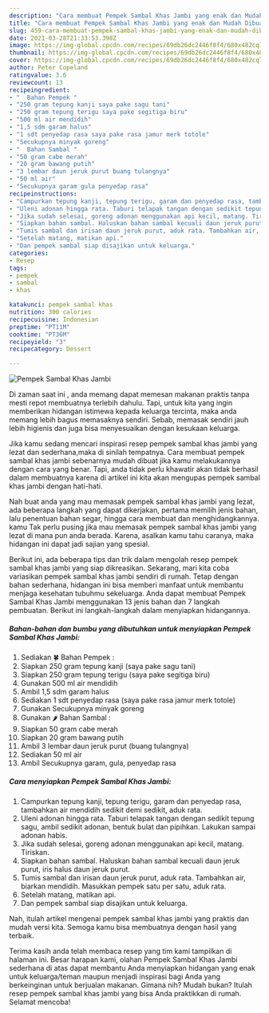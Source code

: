 ```yaml
---
description: "Cara membuat Pempek Sambal Khas Jambi yang enak dan Mudah Dibuat"
title: "Cara membuat Pempek Sambal Khas Jambi yang enak dan Mudah Dibuat"
slug: 459-cara-membuat-pempek-sambal-khas-jambi-yang-enak-dan-mudah-dibuat
date: 2021-03-28T21:33:53.398Z
image: https://img-global.cpcdn.com/recipes/69db26dc2446f8f4/680x482cq70/pempek-sambal-khas-jambi-foto-resep-utama.jpg
thumbnail: https://img-global.cpcdn.com/recipes/69db26dc2446f8f4/680x482cq70/pempek-sambal-khas-jambi-foto-resep-utama.jpg
cover: https://img-global.cpcdn.com/recipes/69db26dc2446f8f4/680x482cq70/pempek-sambal-khas-jambi-foto-resep-utama.jpg
author: Peter Copeland
ratingvalue: 3.6
reviewcount: 13
recipeingredient:
- "  Bahan Pempek "
- "250 gram tepung kanji saya pake sagu tani"
- "250 gram tepung terigu saya pake segitiga biru"
- "500 ml air mendidih"
- "1,5 sdm garam halus"
- "1 sdt penyedap rasa saya pake rasa jamur merk totole"
- "Secukupnya minyak goreng"
- "  Bahan Sambal "
- "50 gram cabe merah"
- "20 gram bawang putih"
- "3 lembar daun jeruk purut buang tulangnya"
- "50 ml air"
- "Secukupnya garam gula penyedap rasa"
recipeinstructions:
- "Campurkan tepung kanji, tepung terigu, garam dan penyedap rasa, tambahkan air mendidih sedikit demi sedikit, aduk rata."
- "Uleni adonan hingga rata. Taburi telapak tangan dengan sedikit tepung sagu, ambil sedikit adonan, bentuk bulat dan pipihkan. Lakukan sampai adonan habis."
- "Jika sudah selesai, goreng adonan menggunakan api kecil, matang. Tiriskan."
- "Siapkan bahan sambal. Haluskan bahan sambal kecuali daun jeruk purut, iris halus daun jeruk purut."
- "Tumis sambal dan irisan daun jeruk purut, aduk rata. Tambahkan air, biarkan mendidih. Masukkan pempek satu per satu, aduk rata."
- "Setelah matang, matikan api."
- "Dan pempek sambal siap disajikan untuk keluarga."
categories:
- Resep
tags:
- pempek
- sambal
- khas

katakunci: pempek sambal khas 
nutrition: 300 calories
recipecuisine: Indonesian
preptime: "PT11M"
cooktime: "PT36M"
recipeyield: "3"
recipecategory: Dessert

---
```



![Pempek Sambal Khas Jambi](https://img-global.cpcdn.com/recipes/69db26dc2446f8f4/680x482cq70/pempek-sambal-khas-jambi-foto-resep-utama.jpg)

Di zaman  saat ini , anda memang dapat memesan makanan praktis tanpa mesti repot membuatnya terlebih dahulu. Tapi, untuk kita yang ingin memberikan hidangan istimewa kepada keluarga tercinta, maka anda memang lebih bagus memasaknya sendiri. Sebab, memasak sendiri jauh lebih higienis dan juga bisa menyesuaikan dengan kesukaan keluarga.

Jika kamu sedang mencari inspirasi resep pempek sambal khas jambi yang lezat dan sederhana,maka di sinilah tempatnya. Cara membuat pempek sambal khas jambi  sebenarnya mudah dibuat jika kamu melakukannya dengan cara yang benar. Tapi, anda tidak perlu khawatir akan tidak berhasil dalam membuatnya 
karena di artikel ini kita akan mengupas pempek sambal khas jambi dengan hati-hati.  



Nah buat anda yang mau memasak pempek sambal khas jambi yang lezat, ada beberapa langkah yang dapat dikerjakan, pertama memilih jenis bahan, lalu penentuan bahan segar, hingga cara membuat dan menghidangkannya. kamu Tak perlu pusing jika mau memasak pempek sambal khas jambi yang lezat di mana pun anda berada. Karena, asalkan kamu  tahu caranya, maka hidangan ini dapat jadi sajian yang spesial.

Berikut ini, ada beberapa tips dan trik dalam mengolah resep pempek sambal khas jambi yang siap dikreasikan. Sekarang, mari kita coba variasikan pempek sambal khas jambi sendiri di rumah. Tetap dengan bahan sederhana, hidangan ini bisa memberi manfaat untuk membantu menjaga kesehatan tubuhmu sekeluarga. Anda dapat membuat Pempek Sambal Khas Jambi menggunakan 13 jenis bahan dan 7 langkah pembuatan. Berikut ini langkah-langkah dalam menyiapkan hidangannya.

<!--inarticleads1-->

##### Bahan-bahan dan bumbu yang dibutuhkan untuk menyiapkan Pempek Sambal Khas Jambi:

1. Sediakan  🍀 Bahan Pempek :
1. Siapkan 250 gram tepung kanji (saya pake sagu tani)
1. Siapkan 250 gram tepung terigu (saya pake segitiga biru)
1. Gunakan 500 ml air mendidih
1. Ambil 1,5 sdm garam halus
1. Sediakan 1 sdt penyedap rasa (saya pake rasa jamur merk totole)
1. Gunakan Secukupnya minyak goreng
1. Gunakan  🌶 Bahan Sambal :
1. Siapkan 50 gram cabe merah
1. Siapkan 20 gram bawang putih
1. Ambil 3 lembar daun jeruk purut (buang tulangnya)
1. Sediakan 50 ml air
1. Ambil Secukupnya garam, gula, penyedap rasa




<!--inarticleads2-->

##### Cara menyiapkan Pempek Sambal Khas Jambi:

1. Campurkan tepung kanji, tepung terigu, garam dan penyedap rasa, tambahkan air mendidih sedikit demi sedikit, aduk rata.
1. Uleni adonan hingga rata. Taburi telapak tangan dengan sedikit tepung sagu, ambil sedikit adonan, bentuk bulat dan pipihkan. Lakukan sampai adonan habis.
1. Jika sudah selesai, goreng adonan menggunakan api kecil, matang. Tiriskan.
1. Siapkan bahan sambal. Haluskan bahan sambal kecuali daun jeruk purut, iris halus daun jeruk purut.
1. Tumis sambal dan irisan daun jeruk purut, aduk rata. Tambahkan air, biarkan mendidih. Masukkan pempek satu per satu, aduk rata.
1. Setelah matang, matikan api.
1. Dan pempek sambal siap disajikan untuk keluarga.




Nah, itulah artikel mengenai  pempek sambal khas jambi  yang praktis dan mudah versi kita. Semoga kamu bisa membuatnya dengan hasil yang terbaik. 

Terima kasih anda telah membaca resep yang tim kami tampilkan di halaman ini. Besar harapan kami, olahan  Pempek Sambal Khas Jambi sederhana di atas dapat membantu Anda menyiapkan hidangan yang enak untuk keluarga/teman maupun menjadi inspirasi bagi Anda yang berkeinginan untuk berjualan makanan. Gimana nih? Mudah bukan? Itulah resep pempek sambal khas jambi yang bisa Anda praktikkan di rumah. Selamat mencoba!

